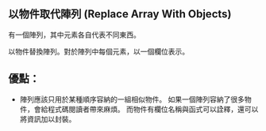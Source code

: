 ## 以物件取代陣列 (Replace Array With Objects)

有一個陣列，其中元素各自代表不同東西。

以物件替換陣列。對於陣列中每個元素，以一個欄位表示。

## 優點：
* 陣列應該只用於某種順序容納的一組相似物件。
  如果一個陣列容納了很多物件，會給程式碼閱讀者帶來麻煩。
  而物件有欄位名稱與函式可以詮釋，還可以將資訊加以封裝。




